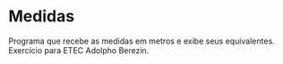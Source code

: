 # Medidas
Programa que recebe as medidas em metros e exibe seus equivalentes. Exercício para ETEC Adolpho Berezin. 
